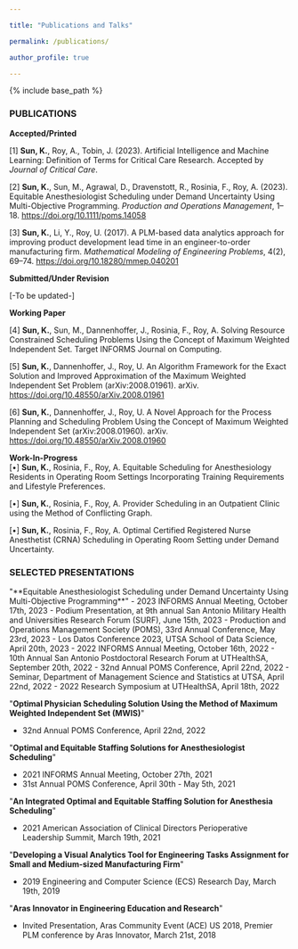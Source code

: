 ```yaml
---

title: "Publications and Talks"

permalink: /publications/

author_profile: true

---
```



{% include base_path %}



<H3>PUBLICATIONS</H3>

**Accepted/Printed**

[1] **Sun, K.**, Roy, A., Tobin, J. (2023). Artificial Intelligence and Machine Learning:
Definition of Terms for Critical Care Research. Accepted by *Journal of Critical Care*.

[2] **Sun, K.**, Sun, M., Agrawal, D., Dravenstott, R., Rosinia, F., Roy, A. (2023). Equitable Anesthesiologist 
Scheduling under Demand Uncertainty Using Multi-Objective Programming. *Production and Operations Management*, 1–18. 
<a href="https://onlinelibrary.wiley.com/doi/10.1111/poms.14058">https://doi.org/10.1111/poms.14058</a>

[3] <b>Sun, K.</b>, Li, Y., Roy, U. (2017). A PLM-based data analytics approach for
improving product development lead time in an engineer-to-order manufacturing firm.
*Mathematical Modeling of Engineering Problems*, 4(2), 69–74. 
<a href="https://www.iieta.org/journals/mmep/paper/10.18280/mmep.040201">https://doi.org/10.18280/mmep.040201</a>

**Submitted/Under Revision**

[-To be updated-]

**Working Paper**

[4] **Sun, K.**, Sun, M., Dannenhoffer, J., Rosinia, F., Roy, A. Solving Resource Constrained Scheduling Problems Using 
the Concept of Maximum Weighted Independent Set. Target INFORMS Journal on Computing.

[5] **Sun, K.**, Dannenhoffer, J., Roy, U. An Algorithm Framework for the Exact
Solution and Improved Approximation of the Maximum Weighted Independent Set Problem (arXiv:2008.01961). arXiv. <a href="https://doi.org/10.48550/arXiv.2008.01961">https://doi.org/10.48550/arXiv.2008.01961 </a>

[6] **Sun, K.**, Dannenhoffer, J., Roy, U. A Novel Approach for the Process
Planning and Scheduling Problem Using the Concept of Maximum Weighted Independent
Set (arXiv:2008.01960). arXiv. <a href="https://doi.org/10.48550/arXiv.2008.01960">https://doi.org/10.48550/arXiv.2008.01960 </a>

**Work-In-Progress**\
[•] **Sun, K.**, Rosinia, F., Roy, A. Equitable Scheduling for Anesthesiology Residents 
in Operating Room Settings Incorporating Training Requirements and Lifestyle Preferences.

[•] **Sun, K.**, Rosinia, F., Roy, A. Provider Scheduling in an Outpatient Clinic using 
the Method of Conflicting Graph.

[•] **Sun, K.**, Rosinia, F., Roy, A. Optimal Certified Registered Nurse Anesthetist (CRNA) 
Scheduling in Operating Room Setting under Demand Uncertainty.



<H3>SELECTED PRESENTATIONS</H3>
"**Equitable Anesthesiologist Scheduling under Demand Uncertainty Using Multi-Objective Programming**"
- 2023 INFORMS Annual Meeting, October 17th, 2023
- Podium Presentation, at 9th annual San Antonio Military Health and Universities Research Forum (SURF), June 15th, 2023
- Production and Operations Management Society (POMS), 33rd Annual Conference, May 23rd, 2023
- Los Datos Conference 2023, UTSA School of Data Science, April 20th, 2023
- 2022 INFORMS Annual Meeting, October 16th, 2022
- 10th Annual San Antonio Postdoctoral Research Forum at UTHealthSA, September 20th, 2022
- 32nd Annual POMS Conference, April 22nd, 2022
- Seminar, Department of Management Science and Statistics at UTSA, April 22nd, 2022
- 2022 Research Symposium at UTHealthSA, April 18th, 2022

"**Optimal Physician Scheduling Solution Using the Method of Maximum Weighted Independent Set (MWIS)**"
- 32nd Annual POMS Conference, April 22nd, 2022

"**Optimal and Equitable Staffing Solutions for Anesthesiologist Scheduling**"
- 2021 INFORMS Annual Meeting, October 27th, 2021
- 31st Annual POMS Conference, April 30th - May 5th, 2021

"**An Integrated Optimal and Equitable Staffing Solution for Anesthesia Scheduling**"
- 2021 American Association of Clinical Directors Perioperative Leadership Summit, March 19th, 2021

"**Developing a Visual Analytics Tool for Engineering Tasks Assignment for Small and Medium-sized Manufacturing Firm**"
- 2019 Engineering and Computer Science (ECS) Research Day, March 19th, 2019

"**Aras Innovator in Engineering Education and Research**"
- Invited Presentation, Aras Community Event (ACE) US 2018, Premier PLM conference by Aras Innovator, March 21st, 2018